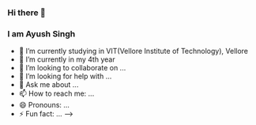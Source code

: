 ### Hi there 👋



### I am Ayush Singh 

- 🔭 I’m currently studying in VIT(Vellore Institute of Technology), Vellore
- 🌱 I’m currently in my 4th year 
- 👯 I’m looking to collaborate on ...
- 🤔 I’m looking for help with ...
- 💬 Ask me about ...
- 📫 How to reach me: ...
- 😄 Pronouns: ...
- ⚡ Fun fact: ...
-->
